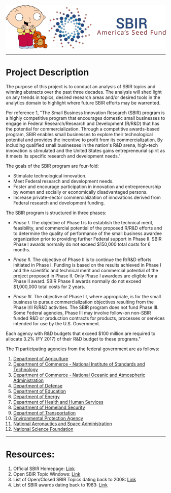 ![Project Logo](https://github.com/ereidelbach/SBIR/blob/master/projectLogo.png)

----

# Project Description

The purpose of this project is to conduct an analysis of SBIR topics and winning abstracts over the past three decades. The analysis will shed light on any trends in topics, desired research areas and/or desired tools in the analytics domain to highlight where future SBIR efforts may be warrented.

Per reference 1, "The Small Business Innovation Research (SBIR) program is a highly competitive program that encourages domestic small businesses to engage in Federal Research/Research and Development (R/R&D) that has the potential for commercialization. Through a competitive awards-based program, SBIR enables small businesses to explore their technological potential and provides the incentive to profit from its commercialization. By including qualified small businesses in the nation's R&D arena, high-tech innovation is stimulated and the United States gains entrepreneurial spirit as it meets its specific research and development needs."

The goals of the SBIR program are four-fold:
* Stimulate technological innovation.
* Meet Federal research and development needs.
* Foster and encourage participation in innovation and entrepreneurship by women and socially or economically disadvantaged persons.
* Increase private-sector commercialization of innovations derived from Federal research and development funding.

The SBIR program is structured in three phases:
* <i>Phase I</i>. The objective of Phase I is to establish the technical merit, feasibility, and commercial potential of the proposed R/R&D efforts and to determine the quality of performance of the small business awardee organization prior to providing further Federal support in Phase II. SBIR Phase I awards normally do not exceed $150,000 total costs for 6 months.

* <i>Phase II</i>. The objective of Phase II is to continue the R/R&D efforts initiated in Phase I. Funding is based on the results achieved in Phase I and the scientific and technical merit and commercial potential of the project proposed in Phase II. Only Phase I awardees are eligible for a Phase II award. SBIR Phase II awards normally do not exceed $1,000,000 total costs for 2 years.

* <i>Phase III</i>. The objective of Phase III, where appropriate, is for the small business to pursue commercialization objectives resulting from the Phase I/II R/R&D activities. The SBIR program does not fund Phase III. Some Federal agencies, Phase III may involve follow-on non-SBIR funded R&D or production contracts for products, processes or services intended for use by the U.S. Government.

Each agency with R&D budgets that exceed $100 million are required to allocate 3.2% (FY 2017) of their R&D budget to these programs."

The 11 participating agencies from the federal government are as follows:

1. [Department of Agriculture][1]
2. [Department of Commerce - National Institute of Standards and Technology][2]
3. [Department of Commerce - National Oceanic and Atmospheric Administration][3]
4. [Department of Defense][4]
5. [Department of Education][5]
6. [Department of Energy][6]
7. [Department of Health and Human Services][7]
8. [Department of Homeland Security][8]
9. [Department of Transportation][9]
10. [Environmental Protection Agency][10]
11. [National Aeronautics and Space Administration][11]
12. [National Science Foundation][12]

  [1]: http://nifa.usda.gov/program/small-business-innovation-research-program
  [2]: http://www.nist.gov/tpo/sbir/
  [3]: http://techpartnerships.noaa.gov/SBIR.aspx
  [4]: http://www.acq.osd.mil/osbp/sbir/
  [5]: http://www2.ed.gov/programs/sbir/index.html
  [6]: http://science.energy.gov/sbir/
  [7]: http://grants.nih.gov/grants/funding/sbir.htm
  [8]: https://sbir2.st.dhs.gov/portal/SBIR/
  [9]: http://www.volpe.dot.gov/sbir/index.html
  [10]: http://www.epa.gov/ncer/sbir/
  [11]: http://sbir.gsfc.nasa.gov/
  [12]: http://www.nsf.gov/eng/iip/sbir/

----

# Resources:

1. Official SBIR Homepage: [Link][13]
2. Open SBIR Topic Windows: [Link][14]
3. List of Open/Closed SBIR Topics dating back to 2008: [Link][15]
4. List of SBIR awards dating back to 1983: [Link][16]

  [13]: https://www.sbir.gov/
  [14]: https://www.sbir.gov/solicitation-listing/open
  [15]: https://www.sbir.gov/sbirsearch/topic/past
  [16]: https://www.sbir.gov/sbirsearch/award/all


